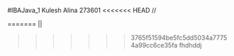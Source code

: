 #IBAJava_1
Kulesh Alina
273601
<<<<<<< HEAD
//

=======
||
>>>>>>> 3765f51594be5fc5dd5034a77754a99cc6ce35fa
fhdhddj
